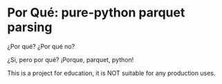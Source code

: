 # Por Qué: pure-python parquet parsing

¿Por qué? ¿Por qué no?

¿Si, pero por qué? ¡Porque, parquet, python!

This is a project for education, it is NOT suitable for any production uses.
